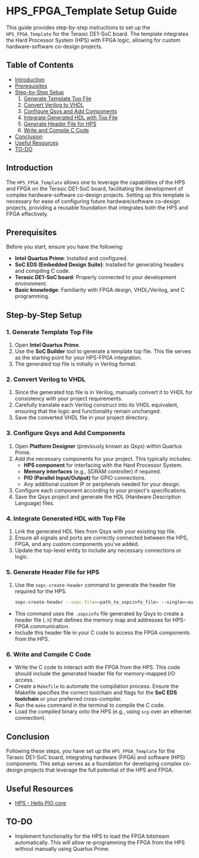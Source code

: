 # HPS_FPGA_Template Setup Guide

This guide provides step-by-step instructions to set up the `HPS_FPGA_Template` for the Terasic DE1-SoC board. The template integrates the Hard Processor System (HPS) with FPGA logic, allowing for custom hardware-software co-design projects.

## Table of Contents

- [Introduction](#introduction)
- [Prerequisites](#prerequisites)
- [Step-by-Step Setup](#step-by-step-setup)
  1. [Generate Template Top File](#1-generate-template-top-file)
  2. [Convert Verilog to VHDL](#2-convert-verilog-to-vhdl)
  3. [Configure Qsys and Add Components](#3-configure-qsys-and-add-components)
  4. [Integrate Generated HDL with Top File](#4-integrate-generated-hdl-with-top-file)
  5. [Generate Header File for HPS](#5-generate-header-file-for-hps)
  6. [Write and Compile C Code](#6-write-and-compile-c-code)
- [Conclusion](#conclusion)
- [Useful Resources](#Useful-Resources)
- [TO-DO](#to-do)

## Introduction

The `HPS_FPGA_Template` allows one to leverage the capabilities of the HPS and FPGA on the Terasic DE1-SoC board, facilitating the development of complex hardware-software co-design projects. Setting up this template is necessary for ease of configuring future hardware/software co-design projects, providing a reusable foundation that integrates both the HPS and FPGA effectively.

## Prerequisites

Before you start, ensure you have the following:

- **Intel Quartus Prime**: Installed and configured.
- **SoC EDS (Embedded Design Suite)**: Installed for generating headers and compiling C code.
- **Terasic DE1-SoC board**: Properly connected to your development environment.
- **Basic knowledge**: Familiarity with FPGA design, VHDL/Verilog, and C programming.

## Step-by-Step Setup

### 1. Generate Template Top File

1. Open **Intel Quartus Prime**.
2. Use the **SoC Builder** tool to generate a template top file. This file serves as the starting point for your HPS-FPGA integration.
3. The generated top file is initially in Verilog format.

### 2. Convert Verilog to VHDL

1. Since the generated top file is in Verilog, manually convert it to VHDL for consistency with your project requirements.
2. Carefully translate each Verilog construct into its VHDL equivalent, ensuring that the logic and functionality remain unchanged.
3. Save the converted VHDL file in your project directory.

### 3. Configure Qsys and Add Components

1. Open **Platform Designer** (previously known as Qsys) within Quartus Prime.
2. Add the necessary components for your project. This typically includes:
   - **HPS component** for interfacing with the Hard Processor System.
   - **Memory interfaces** (e.g., SDRAM controller) if required.
   - **PIO (Parallel Input/Output)** for GPIO connections.
   - Any additional custom IP or peripherals needed for your design.
3. Configure each component according to your project's specifications.
4. Save the Qsys project and generate the HDL (Hardware Description Language) files.

### 4. Integrate Generated HDL with Top File

1. Link the generated HDL files from Qsys with your existing top file.
2. Ensure all signals and ports are correctly connected between the HPS, FPGA, and any custom components you've added.
3. Update the top-level entity to include any necessary connections or logic.

### 5. Generate Header File for HPS

1. Use the `sopc-create-header` command to generate the header file required for the HPS.
   
   ```bash
   sopc-create-header --sopc-file=<path_to_sopcinfo_file> --single=<output_header_file.h>
   
- This command uses the `.sopcinfo` file generated by Qsys to create a header file (`.h`) that defines the memory map and addresses for HPS-FPGA communication.  
- Include this header file in your C code to access the FPGA components from the HPS.

### 6. Write and Compile C Code

- Write the C code to interact with the FPGA from the HPS. This code should include the generated header file for memory-mapped I/O access.
- Create a `Makefile` to automate the compilation process. Ensure the Makefile specifies the correct toolchain and flags for the **SoC EDS toolchain** or your preferred cross-compiler.
- Run the `make` command in the terminal to compile the C code.
- Load the compiled binary onto the HPS (e.g., using `scp` over an ethernet connection).

## Conclusion

Following these steps, you have set up the `HPS_FPGA_Template` for the Terasic DE1-SoC board, integrating hardware (FPGA) and software (HPS) components. This setup serves as a foundation for developing complex co-design projects that leverage the full potential of the HPS and FPGA.

## Useful Resources
- [HPS - Hello PIO core](https://www.youtube.com/watch?v=6hjsMUAKtT8)
  
## TO-DO
- Implement functionality for the HPS to load the FPGA bitstream automatically. This will allow re-programming the FPGA from the HPS without manually using Quartus Prime.

